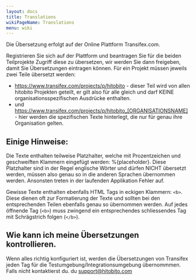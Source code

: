 ```yaml
---
layout: docs
title: Translations
wikiPageName: Translations
menu: wiki
---
```


Die Übersetzung erfolgt auf der Online Plattform Transifex.com.

Registrieren Sie sich auf der Plattform und beantragen Sie für die beiden Teilprojekte Zugriff diese zu übersetzen, wir werden Sie dann freigeben, damit Sie Übersetzungen eintragen können.
Für ein Projekt müssen jeweils zwei Teile übersetzt werden:

* https://www.transifex.com/projects/p/hitobito - dieser Teil wird von allen hitobito Projekten geteilt, er gilt also für alle gleich und darf KEINE organisationsspezifischen Ausdrücke enthalten.
* und https://www.transifex.com/projects/p/hitobito_[ORGANISATIONSNAME] - hier werden die spezifischen Texte hinterlegt, die nur für genau ihre Organisation gelten.

## Einige Hinweise:

Die Texte enthalten teilweise Platzhalter, welche mit Prozentzeichen und geschweiften Klammern eingefügt werden: %{placeholder}. Diese Platzhalter sind in der Regel englische Wörter und dürfen NICHT übersetzt werden, müssen also genau so in die anderen Sprachen übernommen werden. Ansonsten treten in der laufenden Applikation Fehler auf.

Gewisse Texte enthalten ebenfalls HTML Tags in eckigen Klammern: `<b>`. Diese dienen oft zur Formatierung der Texte und sollten bei den entsprechenden Teilen ebenfalls genau so übernommen werden. Auf jedes öffnende Tag (`<b>`) muss zwingend ein entsprechendes schliessendes Tag mit Schrägstrich folgen (`</b>`).

## Wie kann ich meine Übersetzungen kontrollieren.

Wenn alles richtig konfiguriert ist, werden die Übersetzungen von Transifex jeden Tag für die Testumgebung/Integrationsumgebung übernommmen. Falls nicht kontaktierst du. du support@hitobito.com
